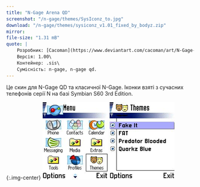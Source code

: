 ```yaml
---
title: "N-Gage Arena QD"
screenshot: "/n-gage/themes/SysIconz_to.jpg"
download: "/n-gage/themes/sysiconz_v1.01_fixed_by_bodyz.zip"
mirror: 
file-size: "1.31 mB"
quote: |
    Розробник: [Cacoman](https://www.deviantart.com/cacoman/art/N-Gage-Arena-QD-skin-s60-3rd-edition-theme-82416013)\
    Версія: 1.00\
    Контейнер: .sis\
    Сумісність: n-gage, n-gage qd.
---
```


Це скин для N-Gage QD та класичної N-Gage. Іконки взяті з сучасних телефонів серії N на базі Symbian S60 3rd Edition.

{:.img-center}
![SysIconz](/n-gage/themes/SysIconz_to_Themes_1.jpg)
![SysIconz](/n-gage/themes/SysIconz_to_Themes_2.jpg)

